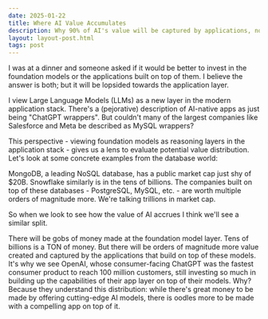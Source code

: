 ```yaml
---
date: 2025-01-22
title: Where AI Value Accumulates
description: Why 90% of AI's value will be captured by applications, not foundation models.
layout: layout-post.html
tags: post
---
```

I was at a dinner and someone asked if it would be better to invest in the foundation models or the applications built on top of them. I believe the answer is both; but it will be lopsided towards the application layer.

I view Large Language Models (LLMs) as a new layer in the modern application stack. There's a (pejorative) description of AI-native apps as just being "ChatGPT wrappers". But couldn't many of the largest companies like Salesforce and Meta be described as MySQL wrappers?

This perspective - viewing foundation models as reasoning layers in the application stack - gives us a lens to evaluate potential value distribution. Let's look at some concrete examples from the database world:

MongoDB, a leading NoSQL database, has a public market cap just shy of $20B. Snowflake similarly is in the tens of billions. The companies built on top of these databases - PostgreSQL, MySQL, etc. - are worth multiple orders of magnitude more. We're talking trillions in market cap.

So when we look to see how the value of AI accrues I think we'll see a similar split.

There will be gobs of money made at the foundation model layer. Tens of billions is a TON of money. But there will be orders of magnitude more value created and captured by the applications that build on top of these models. It's why we see OpenAI, whose consumer-facing ChatGPT was the fastest consumer product to reach 100 million customers, still investing so much in building up the capabilities of their app layer on top of their models. Why? Because they understand this distribution: while there's great money to be made by offering cutting-edge AI models, there is oodles more to be made with a compelling app on top of it.
